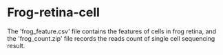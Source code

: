 # Frog-retina-cell

The 'frog_feature.csv' file contains the features of cells in frog retina, and the 'frog_count.zip' file records the reads count of single cell sequencing result.
